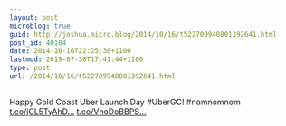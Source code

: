 ```yaml
---
layout: post
microblog: true
guid: http://joshua.micro.blog/2014/10/16/t522709940801392641.html
post_id: 40104
date: 2014-10-16T22:25:36+1100
lastmod: 2019-07-30T17:41:44+1100
type: post
url: /2014/10/16/t522709940801392641.html
---
```

Happy Gold Coast Uber Launch Day #UberGC! #nomnomnom [t.co/jCL5TyAhD...](http://t.co/jCL5TyAhD9) [t.co/VhoDoBBPS...](http://t.co/VhoDoBBPST)
